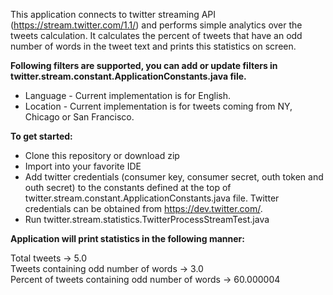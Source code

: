 This application connects to twitter streaming API (https://stream.twitter.com/1.1/) and performs simple analytics over the tweets calculation. It calculates the percent of tweets that have an odd number of words in the tweet text and prints this statistics on screen.

<b>Following filters are supported, you can add or update filters in twitter.stream.constant.ApplicationConstants.java file.</b>
- Language - Current implementation is for English.
- Location - Current implementation is for tweets coming from NY, Chicago or San Francisco.

<b>To get started: </b>

- Clone this repository or download zip
- Import into your favorite IDE
- Add twitter credentials (consumer key, consumer secret, outh token and outh secret) to the constants defined at the top of twitter.stream.constant.ApplicationConstants.java file. Twitter credentials can be obtained from https://dev.twitter.com/.
- Run twitter.stream.statistics.TwitterProcessStreamTest.java

<b>Application will print statistics in the following manner:</b>

Total tweets -> 5.0
<br/>Tweets containing odd number of words -> 3.0
<br/>Percent of tweets containing odd number of words -> 60.000004
